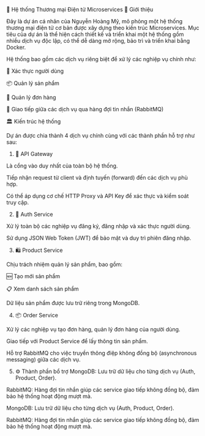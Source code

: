 🛒 Hệ thống Thương mại Điện tử Microservices
🧩 Giới thiệu

Đây là dự án cá nhân của Nguyễn Hoàng Mỹ, mô phỏng một hệ thống thương mại điện tử cơ bản được xây dựng theo kiến trúc Microservices.
Mục tiêu của dự án là thể hiện cách thiết kế và triển khai một hệ thống gồm nhiều dịch vụ độc lập, có thể dễ dàng mở rộng, bảo trì và triển khai bằng Docker.

Hệ thống bao gồm các dịch vụ riêng biệt để xử lý các nghiệp vụ chính như:

🔐 Xác thực người dùng

📦 Quản lý sản phẩm

🧾 Quản lý đơn hàng

🔁 Giao tiếp giữa các dịch vụ qua hàng đợi tin nhắn (RabbitMQ)

🏛️ Kiến trúc hệ thống

Dự án được chia thành 4 dịch vụ chính cùng với các thành phần hỗ trợ như sau:

1. 🧭 API Gateway

Là cổng vào duy nhất của toàn bộ hệ thống.

Tiếp nhận request từ client và định tuyến (forward) đến các dịch vụ phù hợp.

Có thể áp dụng cơ chế HTTP Proxy và API Key để xác thực và kiểm soát truy cập.

2. 🔑 Auth Service

Xử lý toàn bộ các nghiệp vụ đăng ký, đăng nhập và xác thực người dùng.

Sử dụng JSON Web Token (JWT) để bảo mật và duy trì phiên đăng nhập.

3. 🛍️ Product Service

Chịu trách nhiệm quản lý sản phẩm, bao gồm:

🆕 Tạo mới sản phẩm

📋 Xem danh sách sản phẩm

Dữ liệu sản phẩm được lưu trữ riêng trong MongoDB.

4. 📦 Order Service

Xử lý các nghiệp vụ tạo đơn hàng, quản lý đơn hàng của người dùng.

Giao tiếp với Product Service để lấy thông tin sản phẩm.

Hỗ trợ RabbitMQ cho việc truyền thông điệp không đồng bộ (asynchronous messaging) giữa các dịch vụ.

5. ⚙️ Thành phần bổ trợ
MongoDB: Lưu trữ dữ liệu cho từng dịch vụ (Auth, Product, Order).

RabbitMQ: Hàng đợi tin nhắn giúp các service giao tiếp không đồng bộ, đảm bảo hệ thống hoạt động mượt mà.

MongoDB: Lưu trữ dữ liệu cho từng dịch vụ (Auth, Product, Order).

RabbitMQ: Hàng đợi tin nhắn giúp các service giao tiếp không đồng bộ, đảm bảo hệ thống hoạt động mượt mà.
